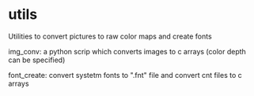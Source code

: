 # utils
Utilities to convert pictures to raw color maps and create fonts

img_conv: a python scrip which converts images to c arrays (color depth can be specified)

font_create: convert systetm fonts to ".fnt" file and convert cnt files to c arrays
